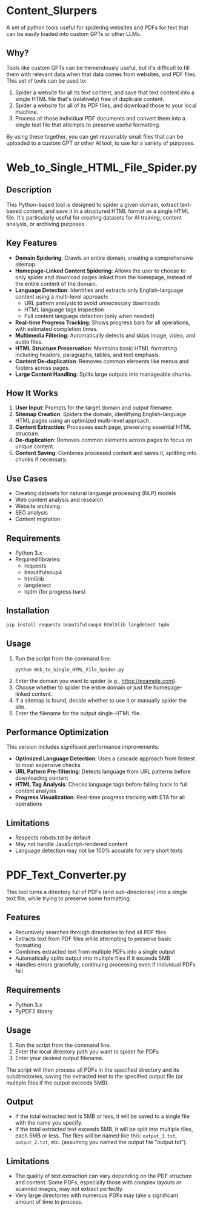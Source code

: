# Content_Slurpers
A set of python tools useful for spidering websites and PDFs for text that can be easily loaded into custom GPTs or other LLMs. 

## Why? 
Tools like custom GPTs can be tremendously useful, but it's difficult to fill them with relevant data when that data comes from websites, and PDF files.  This set of tools can be used to: 

1) Spider a website for all its text content, and save that text content into a single HTML file that's (relatively) free of duplicate content.
2) Spider a website for all of its PDF files, and download those to your local machine.
3) Process all those individual PDF documents and convert them into a single text file that attempts to preserve useful formatting.

By using these together, you can get reasonably small files that can be uploaded to a custom GPT or other AI tool, to use for a variety of purposes. 



# Web_to_Single_HTML_File_Spider.py

## Description

This Python-based tool is designed to spider a given domain, extract text-based content, and save it in a structured HTML format as a single HTML file. It's particularly useful for creating datasets for AI training, content analysis, or archiving purposes.

## Key Features

- **Domain Spidering**: Crawls an entire domain, creating a comprehensive sitemap.
- **Homepage-Linked Content Spidering**: Allows the user to choose to only spider and download pages linked from the homepage, instead of the entire content of the domain.
- **Language Detection**: Identifies and extracts only English-language content using a multi-level approach:
  - URL pattern analysis to avoid unnecessary downloads
  - HTML language tags inspection 
  - Full content language detection (only when needed)
- **Real-time Progress Tracking**: Shows progress bars for all operations, with estimated completion times.
- **Multimedia Filtering**: Automatically detects and skips image, video, and audio files.
- **HTML Structure Preservation**: Maintains basic HTML formatting including headers, paragraphs, tables, and text emphasis.
- **Content De-duplication**: Removes common elements like menus and footers across pages.
- **Large Content Handling**: Splits large outputs into manageable chunks.

## How It Works

1. **User Input**: Prompts for the target domain and output filename.
2. **Sitemap Creation**: Spiders the domain, identifying English-language HTML pages using an optimized multi-level approach.
3. **Content Extraction**: Processes each page, preserving essential HTML structure.
4. **De-duplication**: Removes common elements across pages to focus on unique content.
5. **Content Saving**: Combines processed content and saves it, splitting into chunks if necessary.

## Use Cases

- Creating datasets for natural language processing (NLP) models
- Web content analysis and research
- Website archiving
- SEO analysis
- Content migration

## Requirements

- Python 3.x
- Required libraries: 
  - requests
  - beautifulsoup4
  - html5lib
  - langdetect
  - tqdm (for progress bars)

## Installation

```bash
pip install requests beautifulsoup4 html5lib langdetect tqdm
```

## Usage

1. Run the script from the command line:
   ```
   python Web_to_Single_HTML_File_Spider.py
   ```
2. Enter the domain you want to spider (e.g., https://example.com).
3. Choose whether to spider the entire domain or just the homepage-linked content.
4. If a sitemap is found, decide whether to use it or manually spider the site.
5. Enter the filename for the output single-HTML file.

## Performance Optimization

This version includes significant performance improvements:
- **Optimized Language Detection**: Uses a cascade approach from fastest to most expensive checks
- **URL Pattern Pre-filtering**: Detects language from URL patterns before downloading content
- **HTML Tag Analysis**: Checks language tags before falling back to full content analysis
- **Progress Visualization**: Real-time progress tracking with ETA for all operations

## Limitations

- Respects robots.txt by default
- May not handle JavaScript-rendered content
- Language detection may not be 100% accurate for very short texts


# PDF_Text_Converter.py

This tool turns a directory full of PDFs (and sub-directories) into a single text file, while trying to preserve some formatting. 

## Features

- Recursively searches through directories to find all PDF files
- Extracts text from PDF files while attempting to preserve basic formatting
- Combines extracted text from multiple PDFs into a single output
- Automatically splits output into multiple files if it exceeds 5MB
- Handles errors gracefully, continuing processing even if individual PDFs fail

## Requirements

- Python 3.x
- PyPDF2 library

## Usage

1. Run the script from the command line.
2. Enter the local directory path you want to spider for PDFs
3. Enter your desired output filename.

The script will then process all PDFs in the specified directory and its subdirectories, saving the extracted text to the specified output file (or multiple files if the output exceeds 5MB).

## Output

- If the total extracted text is 5MB or less, it will be saved to a single file with the name you specify.
- If the total extracted text exceeds 5MB, it will be split into multiple files, each 5MB or less. The files will be named like this: `output_1.txt`, `output_2.txt`, etc. (assuming you named the output file "output.txt").

## Limitations

- The quality of text extraction can vary depending on the PDF structure and content. Some PDFs, especially those with complex layouts or scanned images, may not extract perfectly.
- Very large directories with numerous PDFs may take a significant amount of time to process.

